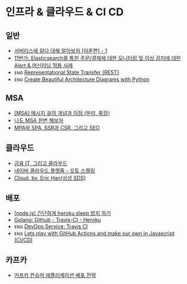 # 인프라 & 클라우드 & CI CD

## 일반
- [서버리스에 람다 대해 알아보자 [이론편] - 1](https://www.slideshare.net/ssuser67b08e/1-105671213)
- [11번가: Elasticsearch를 통한 주문/결제에 대한 모니터링 및 이상 감지에 대한 Alert & 머신러닝 적용 사례](https://www.elastic.co/kr/blog/11-street-order-monitoring-and-anomaly-detection-with-the-elastic-stack)
- ᴇɴɢ [Representational State Transfer (REST)](https://www.ics.uci.edu/~fielding/pubs/dissertation/rest_arch_style.htm)
- ᴇɴɢ [Create Beautiful Architecture Diagrams with Python](https://towardsdatascience.com/create-beautiful-architecture-diagrams-with-python-7792a1485f97)


## MSA 
- [[MSA] 메시지 큐의 개념과 이점 (분리, 확장)](https://blog.naver.com/demonic3540/221610252088)
- [나도 MSA 한번 해보자](https://blog.sapzil.org/2019/12/29/microservices-1/)
- [MPA와 SPA, SSR과 CSR, 그리고 SEO](https://devowen.com/309)


## 클라우드 
- [금융 IT, 그리고 클라우드](https://www.joinc.co.kr/w/man/12/finance/ITandFinance)
- [네이버 클라우드 플랫폼 - 오토 스켈링](https://ptn-mooc.ncloud.com/autoscaling/lecture/31192/)
- [Cloud. by. Eric Han(삼성 SDS)](https://futurecreator.github.io/categories/Cloud/)


## 배포
- [[node.js] 간단하게 heroku sleep 방지 하기](https://minikupa-dev.tistory.com/77)
- [Golang: Github - Travis-CI - Heroku](https://jusths.tistory.com/69)
- ᴇɴɢ [DevOps Service: Travis CI](https://www.sauru.so/blog/travis-ci/)
- ᴇɴɢ [Lets play with GitHub Actions and make our own in Javascript (CI/CD)](https://youtu.be/3luYDzMhc5w)


## 카프카
- [카프카 컨슈머 애플리케이션 배포 전략](https://medium.com/11st-pe-techblog/%EC%B9%B4%ED%94%84%EC%B9%B4-%EC%BB%A8%EC%8A%88%EB%A8%B8-%EC%95%A0%ED%94%8C%EB%A6%AC%EC%BC%80%EC%9D%B4%EC%85%98-%EB%B0%B0%ED%8F%AC-%EC%A0%84%EB%9E%B5-4cb2c7550a72)